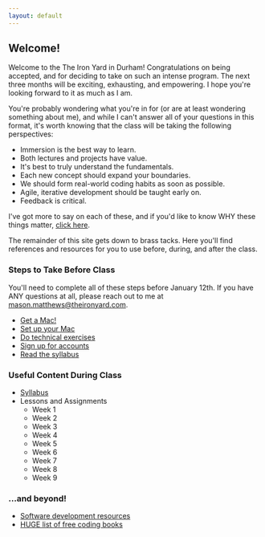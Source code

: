 ```yaml
---
layout: default
---
```


## Welcome!

Welcome to the The Iron Yard in Durham!  Congratulations on being accepted, and for deciding to take on such an intense program.  The next three months will be exciting, exhausting, and empowering.  I hope you're looking forward to it as much as I am.

You're probably wondering what you're in for (or are at least wondering something about me), and while I can't answer all of your questions in this format, it's worth knowing that the class will be taking the following perspectives:

* Immersion is the best way to learn.
* Both lectures and projects have value.
* It's best to truly understand the fundamentals.
* Each new concept should expand your boundaries.
* We should form real-world coding habits as soon as possible.
* Agile, iterative development should be taught early on.
* Feedback is critical.

I've got more to say on each of these, and if you'd like to know WHY these things matter, [click here](/syllabus/values.html).

The remainder of this site gets down to brass tacks.  Here you'll find references and resources for you to use before, during, and after the class.

### Steps to Take Before Class

You'll need to complete all of these steps before January 12th.  If you have ANY questions at all, please reach out to me at mason.matthews@theironyard.com.

* [Get a Mac!](/syllabus/mac_specs.html)
* [Set up your Mac](/prework/setup.html)
* [Do technical exercises](/prework/exercises.html)
* [Sign up for accounts](/prework/accounts.html)
* [Read the syllabus](/syllabus/)

### Useful Content During Class

* [Syllabus](/syllabus/)
* Lessons and Assignments
  * Week 1
  * Week 2
  * Week 3
  * Week 4
  * Week 5
  * Week 6
  * Week 7
  * Week 8
  * Week 9

### ...and beyond!

* [Software development resources](/resources/)
* [HUGE list of free coding books](https://github.com/vhf/free-programming-books/blob/master/free-programming-books.md)
